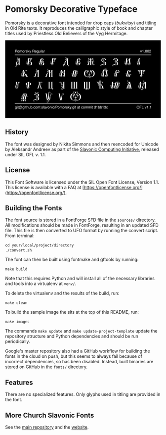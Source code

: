 # Pomorsky Decorative Typeface

Pomorsky is a decorative font intended for drop caps (*bukvitsy*) and titling in Old Rite texts. It reproduces the calligraphic style of book and chapter titles used by Priestless Old Believers of the Vyg Hermitage.

![Sample Image](documentation/image2.png)

## History

The font was designed by Nikita Simmons and then
reencoded for Unicode by Aleksandr Andreev as part of the
[Slavonic Computing Initiative](https://sci.ponomar.net/fonts.html), released under SIL OFL v. 1.1.

## License

This Font Software is licensed under the SIL Open Font License,
Version 1.1. This license is available with a FAQ at
[https://openfontlicense.org/](https://openfontlicense.org/).

## Building the Fonts

The font source is stored in a FontForge SFD file in the `sources/` directory. All modifications should be made in FontForge, resulting in an updated SFD file. This file is then converted to UFO format by running the convert script. From terminal:

```
cd your/local/project/directory
./convert.sh
```

The font can then be built using fontmake and gftools by running:

```
make build
```

Note that this requires Python and will install all of the necessary libraries and tools into a virtualenv at `venv/`.

To delete the virtualenv and the results of the build, run:

```
make clean
```

To build the sample image the sits at the top of this README, run:

```
make images
```

The commands `make update` and `make update-project-template` update the repository structure and Python dependencies and should be run periodically.

Google's master repository also had a GitHub workflow for building the fonts in the cloud on push, but this seems to always fail because of incorrect dependencies, so has been disabled. Instead, built binaries are stored on GitHub in the `fonts/` directory.

## Features

There are no specialized features. Only glyphs used in titling are provided in the font.

## More Church Slavonic Fonts

See the [main repository](https://github.com/typiconman/fonts-cu/issues) and the [website](https://sci.ponomar.net/fonts.html).
